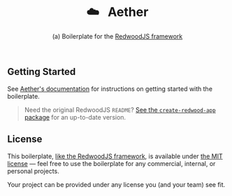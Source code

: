 <div align="center">
  <h1>☁️&nbsp;&nbsp;&nbsp;Aether</h1>
  <p>(a) Boilerplate for the <a href="https://redwoodjs.com">RedwoodJS framework</a></p>
  <br />
</div>

## Getting Started

See [Aether's documentation](https://locktech.github.io/aether/) for instructions on getting started with the boilerplate.

> Need the original RedwoodJS `README`? [See the `create-redwood-app` package](https://github.com/redwoodjs/redwood/tree/main/packages/create-redwood-app/template#readme) for an up-to-date version.

## License

This boilerplate, [like the RedwoodJS framework](https://github.com/redwoodjs/redwood/blob/main/LICENSE), is available under [the MIT license](./LICENSE) — feel free to use the boilerplate for any commercial, internal, or personal projects.

Your project can be provided under any license you (and your team) see fit.
